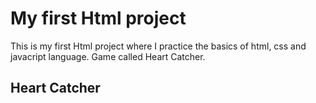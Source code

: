 # My first Html project

This is my first Html project where I practice the basics of html, css and javacript language.
Game called Heart Catcher. 

## Heart Catcher